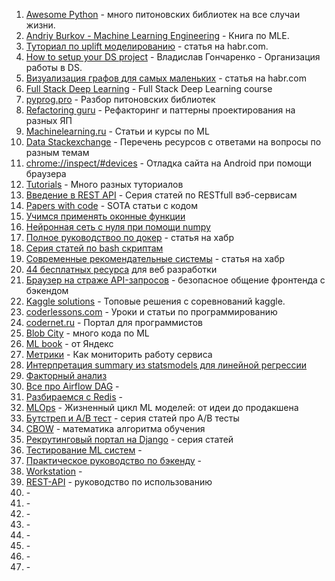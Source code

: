 1. <a href="https://awesome-python.com/" target="_blank">Awesome Python</a> - много питоновских библиотек на все случаи жизни.
2. <a href="http://www.mlebook.com/wiki/doku.php" target="_blank">Andriy Burkov - Machine Learning Engineering</a> - Книга по MLE.
3. <a href="https://habr.com/ru/company/ru_mts/blog/485980/" target="_blank">Туториал по uplift моделированию</a> - статья на habr.com.
4. <a href="https://www.youtube.com/watch?v=jLIAiDMyseQ" target="_blank">How to setup your DS project</a> - Владислав Гончаренко - Организация работы в DS.
5. <a href="https://habr.com/ru/company/ods/blog/464715/" target="_blank">Визуализация графов для самых маленьких</a> - статья на habr.com
6. <a href="https://fall2019.fullstackdeeplearning.com/" target="_blank">Full Stack Deep Learning</a> - Full Stack Deep Learning course
7. <a href="https://pyprog.pro/" target="_blank">pyprog.pro</a> - Разбор питоновских библиотек
8. <a href="https://refactoring.guru/ru" target="_blank">Refactoring guru</a> - Рефакторинг и паттерны проектирования на разных ЯП
9. <a href="http://www.machinelearning.ru" target="_blank">Machinelearning.ru</a> - Статьи и курсы по ML
10. <a href="https://data.stackexchange.com/" target="_blank">Data Stackexchange</a> - Перечень ресурсов с ответами на вопросы по разным темам
11. <a href="" target="_blank">chrome://inspect/#devices</a> - Отладка сайта на Android при помощи браузера
12. <a href="https://www.tutorialscampus.com/" target="_blank">Tutorials</a> - Много разных туториалов
13. <a href="https://habr.com/ru/post/483202/" target="_blank">Введение в REST API</a> - Серия статей по RESTfull вэб-сервисам
14. <a href="https://paperswithcode.com/" target="_blank">Papers with code</a> - SOTA статьи с кодом
15. <a href="https://thisisdata.ru/blog/uchimsya-primenyat-okonnyye-funktsii/">Учимся применять оконные функции</a>
16. <a href="https://nuancesprog.ru/p/3623/" target="_blank">Нейронная сеть с нуля при помощи numpy</a>
17. <a href="https://habr.com/ru/post/310460/" target="_blank">Полное руководствоо по докер</a> - статья на хабр
18. <a href="https://habr.com/ru/company/ruvds/blog/325522/" target="_blank">Серия статей по bash скриптам</a>
19. <a href="https://proglib.io/p/sovremennye-rekomendatelnye-sistemy-2021-03-02" target="_blank">Современные рекомендательные системы</a> - статья на хабр
20. <a href="https://highload.today/44-besplatnyh-resursa-dlya-veb-razrabotchika-shrifty-hostingi-foto-i-video-idei-dlya-dizajna/" target="_blank">44 бесплатных ресурса</a> для веб разработки 
21. <a href="https://habr.com/ru/company/first/blog/497342/" target="_blank">Браузер на страже API-запросов</a> - безопасное общение фронтенда с бэкендом
22. <a href="https://farid.one/kaggle-solutions/" target="_blank">Kaggle solutions</a> - Топовые решения с соревнований kaggle.
23. <a href="https://coderlessons.com/" target="_blank">coderlessons.com</a> - Уроки и статьи по программированию
24. <a href="https://codernet.ru/" target="_blank">codernet.ru</a> - Портал для программистов
25. <a href="https://cloud.blobcity.com/code/explore" target="_blank">Blob City</a> - много кода по ML
26. <a href="https://ml-handbook.ru" target="_blank">ML book</a> - от Яндекс
27. <a href="https://habr.com/ru/company/tochka/blog/683608/" target="_blank">Метрики</a> - Как мониторить работу сервиса 
28. <a href="https://habr.com/ru/post/681218/" target="_blank">Интерпретация summary из statsmodels для линейной регрессии</a>
29. <a href="https://habr.com/ru/post/687338/" target="_blank">Факторный анализ</a>
30. <a href="https://habr.com/ru/post/682384/" target="_blank">Все про Airflow DAG</a> - 
31. <a href="https://habr.com/ru/company/wunderfund/blog/685894/" target="_blank">Разбираемся с Redis</a> -
32. <a href="https://habr.com/ru/post/678150/" target="_blank">MLOps</a> - Жизненный цикл ML моделей: от идеи до продакшена
33. <a href="https://habr.com/ru/company/X5Tech/blog/679842/" target="_blank">Бутстреп и А/В тест</a> - серия статей про А/В тесты
34. <a href="https://habr.com/ru/company/unistar_digital/blog/682032/" target="_blank">CBOW</a> - математика алгоритма обучения
35. <a href="https://proglib.io/p/sozdaem-rekrutingovyy-portal-na-django-chast-1-2022-07-18" target="_blank">Рекрутинговый портал на Django</a> - серия статей
36. <a href="https://habr.com/ru/post/680822/" target="_blank">Тестирование ML систем</a> - 
37. <a href="https://habr.com/ru/company/yandex/blog/499534/" target="_blank">Практическое руководство по бэкенду</a> - 
38. <a href="https://habr.com/ru/post/692234/" target="_blank">Workstation</a> - 
39. <a href="https://proglib.io/p/kak-ispolzovat-rest-api-polnoe-rukovodstvo-dlya-nachinayushchih-2022-07-31" target="_blank">REST-API</a> - руководство по использованию
40. <a href="" target="_blank"></a> - 
41. <a href="" target="_blank"></a> - 
42. <a href="" target="_blank"></a> - 
43. <a href="" target="_blank"></a> - 
44. <a href="" target="_blank"></a> - 
45. <a href="" target="_blank"></a> - 
46. <a href="" target="_blank"></a> - 
47. <a href="" target="_blank"></a> - 
